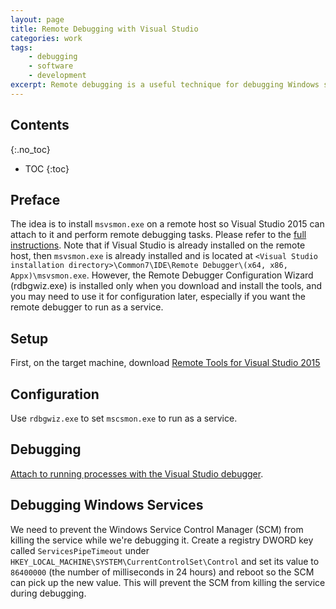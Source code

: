 ```yaml
---
layout: page
title: Remote Debugging with Visual Studio
categories: work
tags:
    - debugging
    - software
    - development
excerpt: Remote debugging is a useful technique for debugging Windows services. First, the remote host needs to be properly configured.
---
```


## Contents
{:.no_toc}

* TOC
{:toc}

## Preface
The idea is to install `msvsmon.exe` on a remote host so Visual Studio 2015 can attach to it and perform remote debugging tasks. Please refer to the [full instructions](https://msdn.microsoft.com/en-us/library/y7f5zaaa.aspx). Note that if Visual Studio is already installed on the remote host, then `msvsmon.exe` is already installed and is located at `<Visual Studio installation directory>\Common7\IDE\Remote Debugger\(x64, x86, Appx)\msvsmon.exe`. However, the Remote Debugger Configuration Wizard (rdbgwiz.exe) is installed only when you download and install the tools, and you may need to use it for configuration later, especially if you want the remote debugger to run as a service.

## Setup
First, on the target machine, download [Remote Tools for Visual Studio 2015](https://www.visualstudio.com/downloads/#remote-tools-for-visual-studio-2015)

## Configuration
Use `rdbgwiz.exe` to set `mscsmon.exe` to run as a service.

## Debugging
[Attach to running processes with the Visual Studio debugger](https://msdn.microsoft.com/en-us/library/3s68z0b3.aspx).

## Debugging Windows Services
We need to prevent the Windows Service Control Manager (SCM) from killing the service while we're debugging it. Create a registry DWORD key called `ServicesPipeTimeout` under `HKEY_LOCAL_MACHINE\SYSTEM\CurrentControlSet\Control` and set its value to `86400000` (the number of milliseconds in 24 hours) and reboot so the SCM can pick up the new value. This will prevent the SCM from killing the service during debugging.
